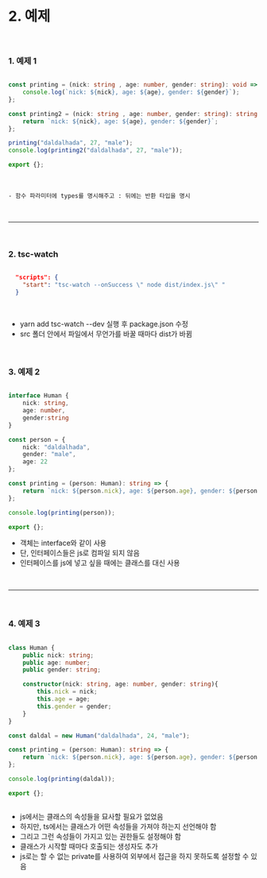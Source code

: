 # 2. 예제

<br>


### 1. 예제 1

```typescript

const printing = (nick: string , age: number, gender: string): void => {
    console.log(`nick: ${nick}, age: ${age}, gender: ${gender}`);
};

const printing2 = (nick: string , age: number, gender: string): string => {
    return `nick: ${nick}, age: ${age}, gender: ${gender}`;
};

printing("daldalhada", 27, "male");
console.log(printing2("daldalhada", 27, "male"));

export {};

```

<br>

    - 함수 파라미터에 types를 명시해주고 : 뒤에는 반환 타입을 명시

<br>

*** 

<br>

### 2. tsc-watch

```JSON

  "scripts": {
    "start": "tsc-watch --onSuccess \" node dist/index.js\" "
  }

```
<br>

  - yarn add tsc-watch --dev 실행 후 package.json 수정
  - src 폴더 안에서 파일에서 무언가를 바꿀 때마다 dist가 바뀜

<br>

### 3. 예제 2

```typescript

interface Human {
    nick: string,
    age: number,
    gender:string
}

const person = {
    nick: "daldalhada",
    gender: "male",
    age: 22
};

const printing = (person: Human): string => {
    return `nick: ${person.nick}, age: ${person.age}, gender: ${person.gender}`;
};

console.log(printing(person));

export {};

```

  -  객체는 interface와 같이 사용
  -  단, 인터페이스들은 js로 컴파일 되지 않음
  -  인터페이스를 js에 넣고 싶을 때에는 클래스를 대신 사용


<br>

*** 

<br>

### 4. 예제 3

```typescript

class Human {
    public nick: string;
    public age: number;
    public gender: string;

    constructor(nick: string, age: number, gender: string){
        this.nick = nick;
        this.age = age;
        this.gender = gender;
    }
}

const daldal = new Human("daldalhada", 24, "male");

const printing = (person: Human): string => {
    return `nick: ${person.nick}, age: ${person.age}, gender: ${person.gender}`;
};

console.log(printing(daldal));

export {};



```

  - js에서는 클래스의 속성들을 묘사할 필요가 없었음
  - 하지만, ts에서는 클래스가 어떤 속성들을 가져야 하는지 선언해야 함
  - 그리고 그런 속성들이 가지고 있는 권한들도 설정해야 함
  - 클래스가 시작할 때마다 호출되는 생성자도 추가
  - js로는 할 수 없는 private를 사용하여 외부에서 접근을 하지 못하도록 설정할 수 있음

<br>